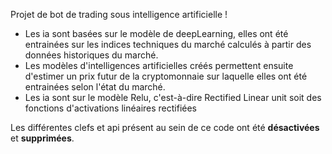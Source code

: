 Projet de bot de trading sous intelligence artificielle !

- Les ia sont basées sur le modèle de deepLearning, elles ont été entrainées sur les indices techniques du marché calculés à partir des données historiques du marché.
- Les modèles d'intelligences artificielles créés permettent ensuite d'estimer un prix futur de la cryptomonnaie sur laquelle elles ont été entrainées selon l'état du marché.
- Les ia sont sur le modèle Relu, c'est-à-dire Rectified Linear unit soit des fonctions d'activations linéaires rectifiées


Les différentes clefs et api présent au sein de ce code ont été __désactivées__ et __supprimées__.
